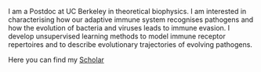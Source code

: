 I am a Postdoc at UC Berkeley in theoretical biophysics.
I am interested in characterising how our adaptive immune system recognises pathogens and how the evolution of bacteria and viruses leads to immune evasion.
I develop unsupervised learning methods to model immune receptor repertoires and to describe evolutionary trajectories of evolving pathogens.

Here you can find my [Scholar](https://scholar.google.com/citations?user=sDEicokAAAAJ&hl=en)
